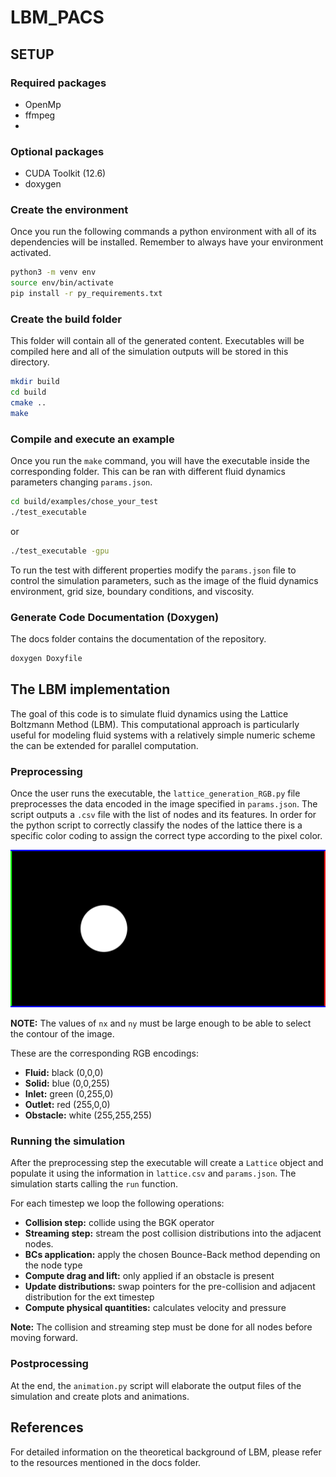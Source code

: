# LBM_PACS


## SETUP
### Required packages
- OpenMp
- ffmpeg 
- 
### Optional packages
- CUDA Toolkit (12.6)
- doxygen

### Create the environment
Once you run the following commands a python environment with all of its dependencies will be installed. Remember to always have your environment activated.
```bash
python3 -m venv env
source env/bin/activate
pip install -r py_requirements.txt
```

### Create the build folder 
This folder will contain all of the generated content. Executables will be compiled here and all of the simulation outputs will be stored in this directory. 
```bash
mkdir build
cd build
cmake ..
make
```

### Compile and execute an example
Once you run the `make` command, you will have the executable inside the corresponding folder. This can be ran with different fluid dynamics parameters changing `params.json`.
```bash
cd build/examples/chose_your_test
./test_executable
```
or
```bash
./test_executable -gpu
```
To run the test with different properties modify the `params.json` file to control the simulation parameters, such as the image of the fluid dynamics environment, grid size, boundary conditions, and  viscosity. 

### Generate Code Documentation (Doxygen)
The docs folder contains the documentation of the repository. 
```bash
doxygen Doxyfile
```

## The LBM implementation
The goal of this code is to simulate fluid dynamics using the Lattice Boltzmann Method (LBM). This computational approach is particularly useful for modeling fluid systems with a relatively simple numeric scheme the can be extended for parallel computation. 

### Preprocessing

Once the user runs the executable, the `lattice_generation_RGB.py` file preprocesses the data encoded in the image specified in `params.json`. The script outputs a `.csv` file with the list of nodes and its features. 
In order for the python script to correctly classify the nodes of the lattice there is a specific color coding to assign the correct type according to the pixel color.

![Example Image](/images/channel_obs.png)

**NOTE:**  The values of `nx` and `ny` must be large enough to be able to select the contour of the image.

These are the corresponding RGB encodings:
- **Fluid:** black (0,0,0)
- **Solid:** blue (0,0,255)
- **Inlet:** green (0,255,0)
- **Outlet:** red (255,0,0)
- **Obstacle:** white (255,255,255)


### Running the simulation

After the preprocessing step the executable will create a `Lattice` object and populate it using the information in `lattice.csv` and `params.json`. The simulation starts calling the `run` function.

 For each timestep we loop the following operations: 
- **Collision step:** collide using the BGK operator
- **Streaming step:** stream the post collision distributions into the adjacent nodes. 
- **BCs application:** apply the chosen Bounce-Back method depending on the node type
- **Compute drag and lift:** only applied if an obstacle is present
- **Update distributions:** swap pointers for the pre-collision and adjacent distribution for the ext timestep 
- **Compute physical quantities:** calculates velocity and pressure

**Note:** The collision and streaming step must be done for all nodes before moving forward. 


### Postprocessing
At the end, the `animation.py` script will elaborate the output files of the simulation and create plots and animations. 


## References

For detailed information on the theoretical background of LBM, please refer to the resources mentioned in the docs folder.